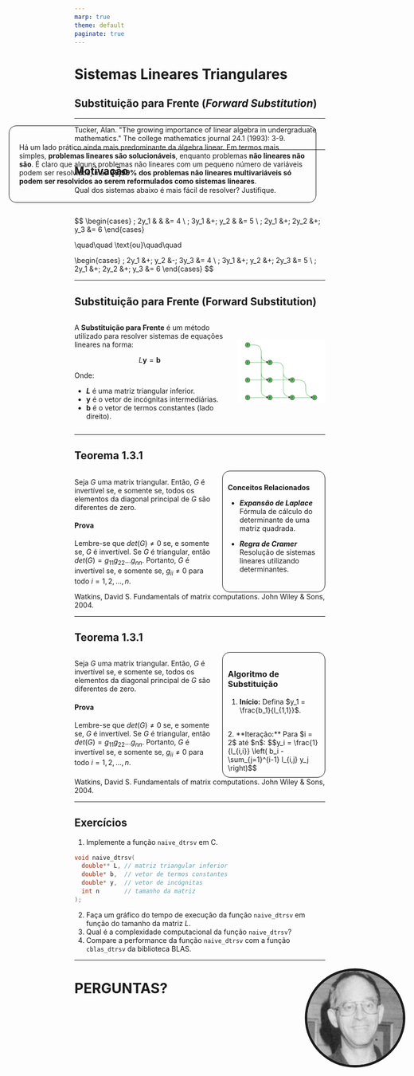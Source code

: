 ```yaml
---
marp: true
theme: default
paginate: true
---
```


# Sistemas Lineares Triangulares
## Substituição para Frente (*Forward Substitution*)

---

<div style="width: 60%; border: 1px solid; border-radius:15px; padding:20px; position:absolute; left:10%">

Há um lado prático ainda mais predominante da álgebra linear. Em termos mais simples, **problemas lineares são solucionáveis**, enquanto problemas **não lineares não são**. É claro que alguns problemas não lineares com um pequeno número de variáveis podem ser resolvidos, mas **99,99% dos problemas não lineares multivariáveis só podem ser resolvidos ao serem reformulados como sistemas lineares**. 

</div>

<div style="position:absolute; width:20%; border-radius:50%; right:8%; top:50%;">
    <img src="images/tucker.png" alt="Rounded Image" style="position:absolute; width:300px; border-radius:50%; border: 5px solid">
</div>

<footer>
Tucker, Alan. "The growing importance of linear algebra in undergraduate mathematics." The college mathematics journal 24.1 (1993): 3-9.
</footer>

---

## Motivação

Qual dos sistemas abaixo é mais fácil de resolver? Justifique.

<br>

$$
\begin{cases}
\; 2y_1 & & &= 4 \\
\; 3y_1 &+\; y_2 & &= 5 \\
\; 2y_1 &+\; 2y_2 &+\; y_3 &= 6
\end{cases}

\quad\quad \text{ou}\quad\quad 

\begin{cases}
\; 2y_1 &+\; y_2  &-\; 3y_3 &= 4 \\
\; 3y_1 &+\; y_2  &+\; 2y_3 &= 5 \\
\; 2y_1 &+\; 2y_2 &+\; y_3  &= 6
\end{cases}
$$

---

## Substituição para Frente (Forward Substitution)


<div style="display: flex; justify-content: space-between;">
<div style="width: 60%;">

A **Substituição para Frente** é um método utilizado para resolver sistemas de equações lineares na forma:

$$
L\mathbf{y} = \mathbf{b}
$$

Onde:
- **$L$** é uma matriz triangular inferior.
- **$\mathbf{y}$** é o vetor de incógnitas intermediárias.
- **$\mathbf{b}$** é o vetor de termos constantes (lado direito).

</div>
<div style="width: 35%; align-items: center; display: flex;">

![dataflow](images/dataflow.png)

</div>
</div>

---

## Teorema 1.3.1
<div style="display: flex; justify-content: space-between; gap: 20px;"> 
<div style="width: 60%; border: 0px solid; border-radius:15px;">

Seja $G$ uma matrix triangular. Então, $G$ é invertível se, e somente se, todos os elementos da diagonal principal de $G$ são diferentes de zero.

#### Prova
Lembre-se que $det(G) \neq 0$ se, e somente se, $G$ é invertível. Se $G$ é triangular, então $det(G) = g_{11}g_{22}\ldots g_{nn}$. Portanto, $G$ é invertível se, e somente se, $g_{ii} \neq 0$ para todo $i = 1, 2, \ldots, n$.
</div>
<div style="width: 40%; border: 1px solid; border-radius:15px; padding: 10px;">

**Conceitos Relacionados**

- ***Expansão de Laplace***
Fórmula de cálculo do determinante de uma matriz quadrada.

- ***Regra de Cramer***
Resolução de sistemas lineares utilizando determinantes.

</div>
</div>

<footer>
Watkins, David S. Fundamentals of matrix computations. John Wiley & Sons, 2004.
</footer>

---

## Teorema 1.3.1
<div style="display: flex; justify-content: space-between; gap: 20px;"> 
<div style="width: 60%; border: 0px solid; border-radius:15px;">

Seja $G$ uma matrix triangular. Então, $G$ é invertível se, e somente se, todos os elementos da diagonal principal de $G$ são diferentes de zero.

#### Prova
Lembre-se que $det(G) \neq 0$ se, e somente se, $G$ é invertível. Se $G$ é triangular, então $det(G) = g_{11}g_{22}\ldots g_{nn}$. Portanto, $G$ é invertível se, e somente se, $g_{ii} \neq 0$ para todo $i = 1, 2, \ldots, n$.
</div>
<div style="width: 40%; border: 1px solid; border-radius:15px; padding: 10px;">

### Algoritmo de Substituição

1. **Início:** 
Defina $y_1 = \frac{b_1}{l_{1,1}}$.
<br>
2. **Iteração:** 
Para $i = 2$ até $n$:
    $$y_i = \frac{1}{l_{i,i}} \left( b_i - \sum_{j=1}^{i-1} l_{i,j} y_j \right)$$

</div>
</div>

<footer>
Watkins, David S. Fundamentals of matrix computations. John Wiley & Sons, 2004.
</footer>


---

## Exercícios
1. Implemente a função `naive_dtrsv` em C.

```c
void naive_dtrsv(
  double** L, // matriz triangular inferior
  double* b,  // vetor de termos constantes
  double* y,  // vetor de incógnitas
  int n       // tamanho da matriz
);
```
2. Faça um gráfico do tempo de execução da função `naive_dtrsv` em função do tamanho da matriz $L$.
3. Qual é a complexidade computacional da função `naive_dtrsv`?
4. Compare a performance da função `naive_dtrsv` com a função `cblas_dtrsv` da biblioteca BLAS.

---
<!-- backgroundColor: orange -->

# PERGUNTAS?